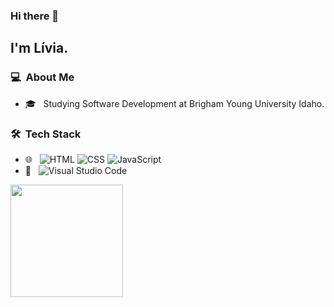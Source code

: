 <h3 id="hi-there">Hi there 👋</h3>
<h2>I'm Lívia.</h2>
<h3> 💻 &nbsp;About Me </h3>
<ul>
<li>🎓 &nbsp; Studying Software Development at Brigham Young University Idaho.</li>
</ul>
<h3> 🛠 &nbsp;Tech Stack</h3>
<ul>
<li>🌐 &nbsp;
<img src="https://img.shields.io/badge/-HTML-333333?style=flat&amp;logo=HTML5" alt="HTML">
<img src="https://img.shields.io/badge/-CSS-333333?style=flat&amp;logo=CSS3&amp;logoColor=1572B6" alt="CSS">
<img src="https://img.shields.io/badge/-JavaScript-333333?style=flat&amp;logo=javascript" alt="JavaScript">
<li>🔧 &nbsp;
<img src="https://img.shields.io/badge/-Visual%20Studio%20Code-333333?style=flat&amp;logo=visual-studio-code&amp;logoColor=007ACC" alt="Visual Studio Code"></li>
</ul>

<a href="https://github.com/liviagalletti">
 <!-- <img height="180em" src="https://github-readme-stats.vercel.app/api?username=liviagalletti&amp;show_icons=true&amp;theme=radical"> -->
  <img height="180em" src="https://github-readme-stats-eight-theta.vercel.app/api/top-langs/?username=liviagalletti&amp;theme=radical&amp;layout=compact&amp;exclude_lang=java+r">
</a>


